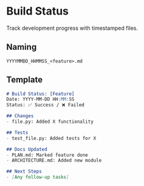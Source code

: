 # Build Status

Track development progress with timestamped files.

## Naming
`YYYYMMDD_HHMMSS_<feature>.md`

## Template
```markdown
# Build Status: [Feature]
Date: YYYY-MM-DD HH:MM:SS
Status: ✅ Success / ❌ Failed

## Changes
- file.py: Added X functionality

## Tests
- test_file.py: Added tests for X

## Docs Updated
- PLAN.md: Marked feature done
- ARCHITECTURE.md: Added new module

## Next Steps
- [Any follow-up tasks]
```
